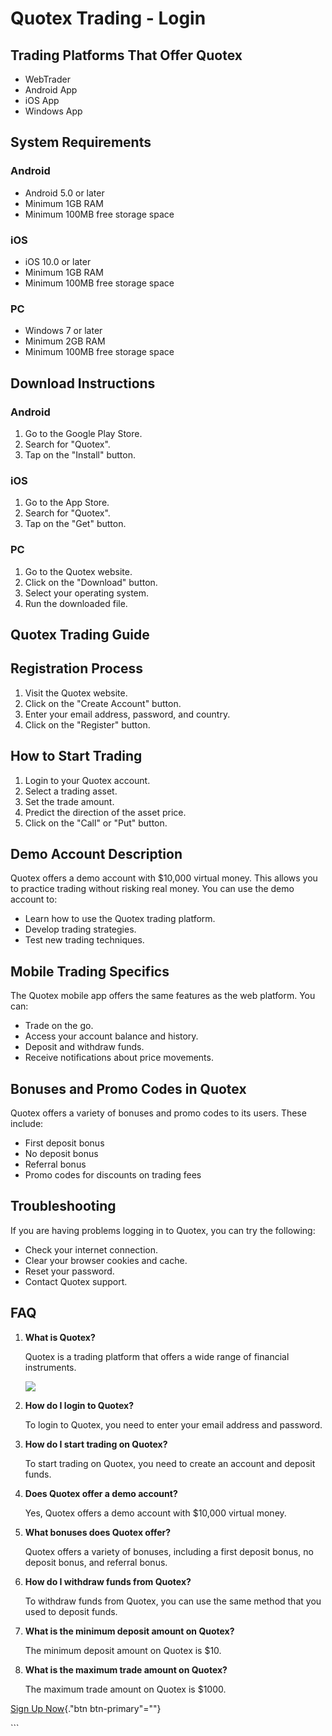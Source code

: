 # Quotex Trading - Login

## Trading Platforms That Offer Quotex

-   WebTrader
-   Android App
-   iOS App
-   Windows App

## System Requirements

### Android

-   Android 5.0 or later
-   Minimum 1GB RAM
-   Minimum 100MB free storage space

### iOS

-   iOS 10.0 or later
-   Minimum 1GB RAM
-   Minimum 100MB free storage space

### PC

-   Windows 7 or later
-   Minimum 2GB RAM
-   Minimum 100MB free storage space

## Download Instructions

### Android

1.  Go to the Google Play Store.
2.  Search for "Quotex".
3.  Tap on the "Install" button.

### iOS

1.  Go to the App Store.
2.  Search for "Quotex".
3.  Tap on the "Get" button.

### PC

1.  Go to the Quotex website.
2.  Click on the "Download" button.
3.  Select your operating system.
4.  Run the downloaded file.

## Quotex Trading Guide

## Registration Process

1.  Visit the Quotex website.
2.  Click on the "Create Account" button.
3.  Enter your email address, password, and country.
4.  Click on the "Register" button.

## How to Start Trading

1.  Login to your Quotex account.
2.  Select a trading asset.
3.  Set the trade amount.
4.  Predict the direction of the asset price.
5.  Click on the "Call" or "Put" button.

## Demo Account Description

Quotex offers a demo account with \$10,000 virtual money. This allows
you to practice trading without risking real money. You can use the demo
account to:

-   Learn how to use the Quotex trading platform.
-   Develop trading strategies.
-   Test new trading techniques.

## Mobile Trading Specifics

The Quotex mobile app offers the same features as the web platform. You
can:

-   Trade on the go.
-   Access your account balance and history.
-   Deposit and withdraw funds.
-   Receive notifications about price movements.

## Bonuses and Promo Codes in Quotex

Quotex offers a variety of bonuses and promo codes to its users. These
include:

-   First deposit bonus
-   No deposit bonus
-   Referral bonus
-   Promo codes for discounts on trading fees

## Troubleshooting

If you are having problems logging in to Quotex, you can try the
following:

-   Check your internet connection.
-   Clear your browser cookies and cache.
-   Reset your password.
-   Contact Quotex support.

## FAQ

1.  **What is Quotex?**

    Quotex is a trading platform that offers a wide range of financial
    instruments.

    [![](https://static.quotex.io/files/3_en/300_250.jpg)](https://traff.sbs/brokerqxlid)

2.  **How do I login to Quotex?**

    To login to Quotex, you need to enter your email address and
    password.

3.  **How do I start trading on Quotex?**

    To start trading on Quotex, you need to create an account and
    deposit funds.

4.  **Does Quotex offer a demo account?**

    Yes, Quotex offers a demo account with \$10,000 virtual money.

5.  **What bonuses does Quotex offer?**

    Quotex offers a variety of bonuses, including a first deposit bonus,
    no deposit bonus, and referral bonus.

6.  **How do I withdraw funds from Quotex?**

    To withdraw funds from Quotex, you can use the same method that you
    used to deposit funds.

7.  **What is the minimum deposit amount on Quotex?**

    The minimum deposit amount on Quotex is \$10.

8.  **What is the maximum trade amount on Quotex?**

    The maximum trade amount on Quotex is \$1000.

[Sign Up Now](\%22https://traff.sbs/brokerqxsignup\%22){."btn
btn-primary"=""}

\`\`\`

